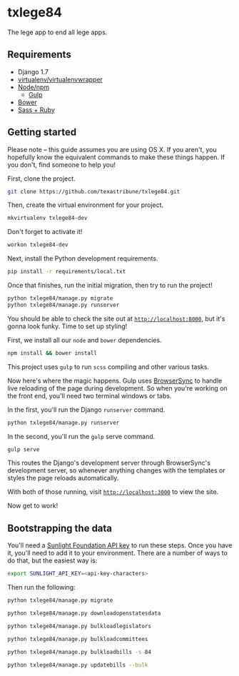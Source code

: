 # txlege84

The lege app to end all lege apps.

## Requirements

- Django 1.7
- [virtualenv/virtualenvwrapper](http://virtualenvwrapper.readthedocs.org)
- [Node/npm](http://nodejs.org)
  - [Gulp](http://gulpjs.com)
- [Bower](http://bower.io)
- [Sass + Ruby](http://sass-lang.com)

## Getting started

Please note – this guide assumes you are using OS X. If you aren't, you hopefully know the equivalent commands to make these things happen. If you don't, find someone to help you!

First, clone the project.

```bash
git clone https://github.com/texastribune/txlege84.git
```

Then, create the virtual environment for your project.

```bash
mkvirtualenv txlege84-dev
```

Don't forget to activate it!

```bash
workon txlege84-dev
```

Next, install the Python development requirements.

```bash
pip install -r requirements/local.txt
```

Once that finishes, run the initial migration, then try to run the project!

```bash
python txlege84/manage.py migrate
python txlege84/manage.py runserver
```

You should be able to check the site out at [`http://localhost:8000`](), but it's gonna look funky. Time to set up styling!

First, we install all our `node` and `bower` dependencies.

```bash
npm install && bower install
```

This project uses `gulp` to run `scss` compiling and other various tasks.

Now here's where the magic happens. Gulp uses [BrowserSync](http://www.browsersync.io) to handle live reloading of the page during development. So when you're working on the front end, you'll need two terminal windows or tabs.

In the first, you'll run the Django `runserver` command.

```bash
python txlege84/manage.py runserver
```

In the second, you'll run the `gulp` serve command.

```bash
gulp serve
```

This routes the Django's development server through BrowserSync's development server, so whenever anything changes with the templates or styles the page reloads automatically.

With both of those running, visit [`http://localhost:3000`]() to view the site.

Now get to work!

## Bootstrapping the data

You'll need a [Sunlight Foundation API key](http://sunlightfoundation.com/api/accounts/register/) to run these steps. Once you have it, you'll need to add it to your environment. There are a number of ways to do that, but the easiest way is:

```bash
export SUNLIGHT_API_KEY=<api-key-characters>
```

Then run the following:

```bash
python txlege84/manage.py migrate
```

```bash
python txlege84/manage.py downloadopenstatesdata
```

```bash
python txlege84/manage.py bulkloadlegislators
```

```bash
python txlege84/manage.py bulkloadcommittees
```

```bash
python txlege84/manage.py bulkloadbills -s 84
```

```bash
python txlege84/manage.py updatebills --bulk
```

